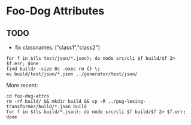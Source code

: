 # Foo-Dog Attributes

## TODO
- fix classnames: [&quot;class1&quot;,&quot;class2&quot;]

```
for f in $(ls test/json/*.json); do node src/cli $f build/$f 2> $f.err; done
find build/ -size 0c -exec rm {} \;
mv build/test/json/*.json ../generator/test/json/
```

More recent:
```
cd foo-dog-attrs
rm -rf build/ && mkdir build && cp -R ../pug-lexing-transformer/build/*.json build
for f in $(ls build/*.json); do node src/cli $f build/$f 2> $f.err; done
```